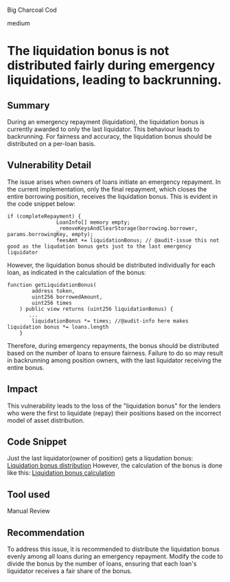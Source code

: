 Big Charcoal Cod

medium

# The liquidation bonus is not distributed fairly during emergency liquidations, leading to backrunning.
## Summary
During an emergency repayment (liquidation), the liquidation bonus is currently awarded to only the last liquidator. This behaviour leads to backrunning. For fairness and accuracy, the liquidation bonus should be distributed on a per-loan basis.

## Vulnerability Detail
The issue arises when owners of loans initiate an emergency repayment. In the current implementation, only the final repayment, which closes the entire borrowing position, receives the liquidation bonus. This is evident in the code snippet below:
```Solidity
if (completeRepayment) {
                LoanInfo[] memory empty;
                _removeKeysAndClearStorage(borrowing.borrower, params.borrowingKey, empty);
                feesAmt += liquidationBonus; // @audit-issue this not good as the liqudation bonus gets just to the last emergency liquidator 
```
However, the liquidation bonus should be distributed individually for each loan, as indicated in the calculation of the bonus:
```Solidity
function getLiquidationBonus(
        address token,
        uint256 borrowedAmount,
        uint256 times
    ) public view returns (uint256 liquidationBonus) {
       ...
        liquidationBonus *= times; //@audit-info here makes liquidation bonus *= loans.length
    }
```
Therefore, during emergency repayments, the bonus should be distributed based on the number of loans to ensure fairness. Failure to do so may result in backrunning among position owners, with the last liquidator receiving the entire bonus.

## Impact
This vulnerability leads to the loss of the "liquidation bonus" for the lenders who were the first to liquidate (repay) their positions based on the incorrect model of asset distribution.

## Code Snippet
Just the last liquidator(owner of position) gets a liqudation bonus: [Liquidation bonus distribution](https://github.com/sherlock-audit/2023-10-real-wagmi/blob/b33752757fd6a9f404b8577c1eae6c5774b3a0db/wagmi-leverage/contracts/LiquidityBorrowingManager.sol#L605)
However, the calculation of the bonus is done like this: [Liquidation bonus calculation](https://github.com/sherlock-audit/2023-10-real-wagmi/blob/b33752757fd6a9f404b8577c1eae6c5774b3a0db/wagmi-leverage/contracts/LiquidityBorrowingManager.sol#L702)

## Tool used

Manual Review

## Recommendation
To address this issue, it is recommended to distribute the liquidation bonus evenly among all loans during an emergency repayment. Modify the code to divide the bonus by the number of loans, ensuring that each loan's liquidator receives a fair share of the bonus.
